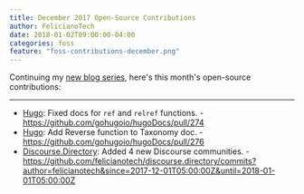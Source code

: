 ```yaml
---
title: December 2017 Open-Source Contributions
author: FelicianoTech
date: 2018-01-02T09:00:00-04:00
categories: foss
feature: "foss-contributions-december.png"
---
```


Continuing my [new blog series][1], here's this month's open-source contributions:

[1]: /blog/january-2017-foss-contributions/

---

- [Hugo][hugo]: Fixed docs for `ref` and `relref` functions. - <https://github.com/gohugoio/hugoDocs/pull/274>
- [Hugo][hugo]: Add Reverse function to Taxonomy doc. - <https://github.com/gohugoio/hugoDocs/pull/276>
- [Discourse.Directory][dd]: Added 4 new Discourse communities. - <https://github.com/felicianotech/discourse.directory/commits?author=felicianotech&since=2017-12-01T05:00:00Z&until=2018-01-01T05:00:00Z>



[hugo]: https://gohugo.io/
[dd]: https://Discourse.Directory/
